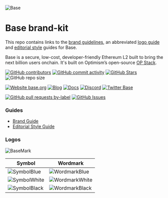 ![Base](logo.webp)

# Base brand-kit

This repo contains links to the [brand guidelines](base.org/brand), an abbreviated [logo guide](guides/brand-guide.pdf) and [editorial style](guides/editorial-style-guide.md) guides for Base.

Base is a secure, low-cost, developer-friendly Ethereum L2 built to bring the next billion users onchain. It's built on Optimism’s open-source [OP Stack](https://stack.optimism.io/).

<!-- Badge row 1 - status -->

[![GitHub contributors](https://img.shields.io/github/contributors/base-org/brand-kit)](https://github.com/base-org/brand-kit/graphs/contributors)
[![GitHub commit activity](https://img.shields.io/github/commit-activity/w/base-org/brand-kit)](https://github.com/base-org/brand-kit/graphs/contributors)
[![GitHub Stars](https://img.shields.io/github/stars/base-org/brand-kit.svg)](https://github.com/base-org/brand-kit/stargazers)
![GitHub repo size](https://img.shields.io/github/repo-size/base-org/brand-kit)

<!-- Badge row 2 - links and profiles -->

[![Website base.org](https://img.shields.io/website-up-down-green-red/https/base.org.svg)](https://base.org)
[![Blog](https://img.shields.io/badge/blog-up-green)](https://base.mirror.xyz/)
[![Docs](https://img.shields.io/badge/docs-up-green)](https://docs.base.org/)
[![Discord](https://img.shields.io/discord/1067165013397213286?label=discord)](https://base.org/discord)
[![Twitter Base](https://img.shields.io/twitter/follow/Base?style=social)](https://twitter.com/Base)

<!-- Badge row 3 - detailed status -->

[![GitHub pull requests by-label](https://img.shields.io/github/issues-pr-raw/base-org/brand-kit)](https://github.com/base-org/brand-kit/pulls)
[![GitHub Issues](https://img.shields.io/github/issues-raw/base-org/brand-kit.svg)](https://github.com/base-org/brand-kit/issues)

### Guides

- [Brand Guide](http://base.org/brand)
- [Editorial Style Guide](guides/editorial-style-guide.md)

### Logos

![BaseMark](logo/Basemark/Digital/Base_basemark_blue.svg)

| Symbol                                            | Wordmark                                                |
| ------------------------------------------------- | ------------------------------------------------------- |
| ![SymbolBlue](logo/TheSquare/Digital/Base_square_blue.svg)   | ![WordmarkBlue](logo/Basemark/Digital/Base_basemark_blue.svg)   |
| ![SymbolWhite](logo/TheSquare/Digital/Base_square_white.svg)   | ![WordmarkWhite](logo/Basemark/Digital/Base_basemark_white.svg)   |
| ![SymbolBlack](logo/TheSquare/Digital/Base_square_black.svg)   | ![WordmarkBlack](logo/Basemark/Digital/Base_basemark_black.svg)   |
